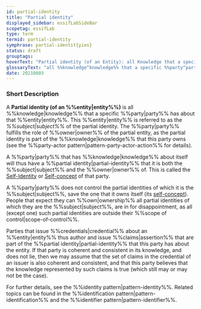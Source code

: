 ```yaml
---
id: partial-identity
title: "Partial identity"
displayed_sidebar: essifLabSideBar
scopetag: essifLab
type: term
termid: partial-identity
symphrase: partial-identit{yies}
status: draft
grouptags:
hoverText: "Partial identity (of an Entity): all Knowledge that a specific Party (= the Owner of the partial identity) has about that Entity (= the 'Subject' of the partial identity)."
glossaryText: "all %%knowledge^knowledge%% that a specific %%party^party%% (= the %%owner^owner%% of the partial identity) has about that %%entity^entity%% (= the '%%subject^subject%%' of the partial identity)."
date: 20210803
---
```


### Short Description
A **Partial identity (of an %%entity|entity%%)** is all %%knowledge|knowledge%% that a specific %%party|party%% has about that %%entity|entity%%. This %%entity|entity%% is referred to as the *%%subject|subject%%* of the partial identity. The %%party|party%% fulfills the role of %%owner|owner%% of the partial entity, as the partial identity is part of the %%knowledge|knowledge%% that this party owns (see the %%party-actor pattern|pattern-party-actor-action%% for details).

A %%party|party%% that has %%knowledge|knowledge%% about itself will thus have a %%partial identity|partial-identity%% that it is both the %%subject|subject%% and the %%owner|owner%% of. This is called the [Self-Identity](https://en.wikipedia.org/wiki/Self-concept) or [Self-concept](https://en.wikipedia.org/wiki/Self-concept) of that party.

A %%party|party%% does not control the partial identities of which it is the %%subject|subject%%, save the one that it owns itself (its [self-concept](https://en.wikipedia.org/wiki/Self-concept)). People that expect they can %%own|ownership%% all partial identities of which they are the %%subject|subject%%, are in for disappointment, as all (except one) such partial identities are outside their %%scope of control|scope-of-control%%.

Parties that issue %%credentials|credential%% about an %%entity|entity%% thus author and issue %%claims|assertion%% that are part of the %%partial identity|partial-identity%% that this party has about the entity. If that party is coherent and consistent in its knowledge, and does not lie, then we may assume that the set of claims in the credential of an issuer is also coherent and consistent, and that this party believes that the knowledge represented by such claims is true (which still may or may not be the case).

For further details, see the %%identity pattern|pattern-identity%%. Related topics can be found in the %%identification pattern|pattern-identification%% and the %%identifier pattern|pattern-identifier%%.
